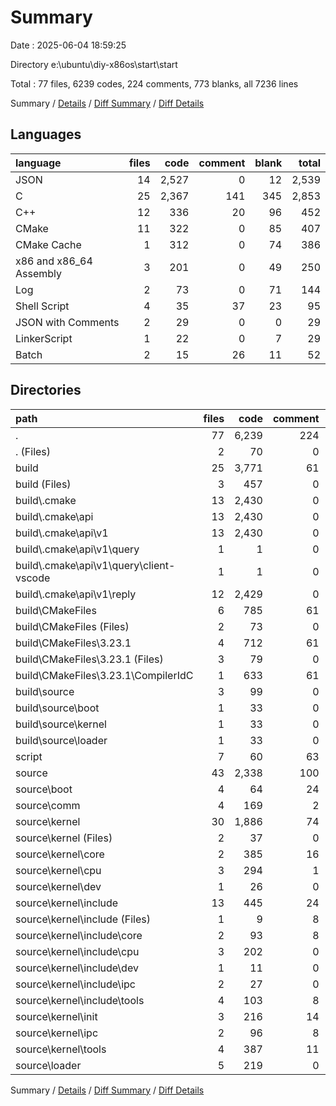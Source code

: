# Summary

Date : 2025-06-04 18:59:25

Directory e:\\ubuntu\\diy-x86os\\start\\start

Total : 77 files,  6239 codes, 224 comments, 773 blanks, all 7236 lines

Summary / [Details](details.md) / [Diff Summary](diff.md) / [Diff Details](diff-details.md)

## Languages
| language | files | code | comment | blank | total |
| :--- | ---: | ---: | ---: | ---: | ---: |
| JSON | 14 | 2,527 | 0 | 12 | 2,539 |
| C | 25 | 2,367 | 141 | 345 | 2,853 |
| C++ | 12 | 336 | 20 | 96 | 452 |
| CMake | 11 | 322 | 0 | 85 | 407 |
| CMake Cache | 1 | 312 | 0 | 74 | 386 |
| x86 and x86_64 Assembly | 3 | 201 | 0 | 49 | 250 |
| Log | 2 | 73 | 0 | 71 | 144 |
| Shell Script | 4 | 35 | 37 | 23 | 95 |
| JSON with Comments | 2 | 29 | 0 | 0 | 29 |
| LinkerScript | 1 | 22 | 0 | 7 | 29 |
| Batch | 2 | 15 | 26 | 11 | 52 |

## Directories
| path | files | code | comment | blank | total |
| :--- | ---: | ---: | ---: | ---: | ---: |
| . | 77 | 6,239 | 224 | 773 | 7,236 |
| . (Files) | 2 | 70 | 0 | 13 | 83 |
| build | 25 | 3,771 | 61 | 354 | 4,186 |
| build (Files) | 3 | 457 | 0 | 84 | 541 |
| build\\.cmake | 13 | 2,430 | 0 | 12 | 2,442 |
| build\\.cmake\\api | 13 | 2,430 | 0 | 12 | 2,442 |
| build\\.cmake\\api\\v1 | 13 | 2,430 | 0 | 12 | 2,442 |
| build\\.cmake\\api\\v1\\query | 1 | 1 | 0 | 0 | 1 |
| build\\.cmake\\api\\v1\\query\\client-vscode | 1 | 1 | 0 | 0 | 1 |
| build\\.cmake\\api\\v1\\reply | 12 | 2,429 | 0 | 12 | 2,441 |
| build\\CMakeFiles | 6 | 785 | 61 | 237 | 1,083 |
| build\\CMakeFiles (Files) | 2 | 73 | 0 | 71 | 144 |
| build\\CMakeFiles\\3.23.1 | 4 | 712 | 61 | 166 | 939 |
| build\\CMakeFiles\\3.23.1 (Files) | 3 | 79 | 0 | 31 | 110 |
| build\\CMakeFiles\\3.23.1\\CompilerIdC | 1 | 633 | 61 | 135 | 829 |
| build\\source | 3 | 99 | 0 | 21 | 120 |
| build\\source\\boot | 1 | 33 | 0 | 7 | 40 |
| build\\source\\kernel | 1 | 33 | 0 | 7 | 40 |
| build\\source\\loader | 1 | 33 | 0 | 7 | 40 |
| script | 7 | 60 | 63 | 34 | 157 |
| source | 43 | 2,338 | 100 | 372 | 2,810 |
| source\\boot | 4 | 64 | 24 | 16 | 104 |
| source\\comm | 4 | 169 | 2 | 37 | 208 |
| source\\kernel | 30 | 1,886 | 74 | 283 | 2,243 |
| source\\kernel (Files) | 2 | 37 | 0 | 10 | 47 |
| source\\kernel\\core | 2 | 385 | 16 | 39 | 440 |
| source\\kernel\\cpu | 3 | 294 | 1 | 27 | 322 |
| source\\kernel\\dev | 1 | 26 | 0 | 3 | 29 |
| source\\kernel\\include | 13 | 445 | 24 | 114 | 583 |
| source\\kernel\\include (Files) | 1 | 9 | 8 | 4 | 21 |
| source\\kernel\\include\\core | 2 | 93 | 8 | 24 | 125 |
| source\\kernel\\include\\cpu | 3 | 202 | 0 | 38 | 240 |
| source\\kernel\\include\\dev | 1 | 11 | 0 | 5 | 16 |
| source\\kernel\\include\\ipc | 2 | 27 | 0 | 12 | 39 |
| source\\kernel\\include\\tools | 4 | 103 | 8 | 31 | 142 |
| source\\kernel\\init | 3 | 216 | 14 | 51 | 281 |
| source\\kernel\\ipc | 2 | 96 | 8 | 10 | 114 |
| source\\kernel\\tools | 4 | 387 | 11 | 29 | 427 |
| source\\loader | 5 | 219 | 0 | 36 | 255 |

Summary / [Details](details.md) / [Diff Summary](diff.md) / [Diff Details](diff-details.md)
